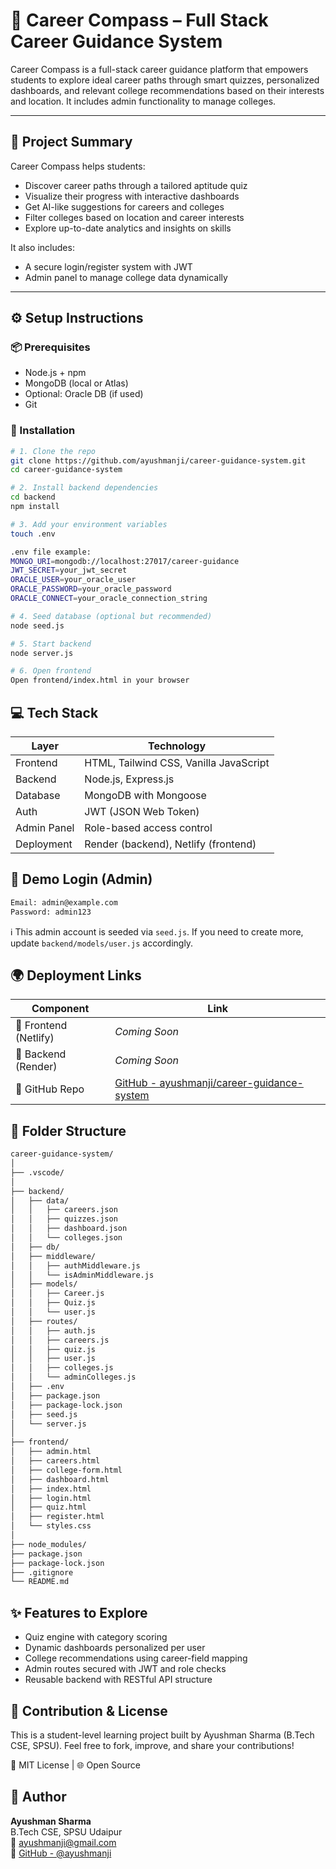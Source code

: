 # 🎯 Career Compass – Full Stack Career Guidance System

Career Compass is a full-stack career guidance platform that empowers students to explore ideal career paths through smart quizzes, personalized dashboards, and relevant college recommendations based on their interests and location. It includes admin functionality to manage colleges.

---

## 🚀 Project Summary

Career Compass helps students:
- Discover career paths through a tailored aptitude quiz  
- Visualize their progress with interactive dashboards  
- Get AI-like suggestions for careers and colleges  
- Filter colleges based on location and career interests  
- Explore up-to-date analytics and insights on skills

It also includes:
- A secure login/register system with JWT
- Admin panel to manage college data dynamically

---

## ⚙️ Setup Instructions

### 📦 Prerequisites
- Node.js + npm
- MongoDB (local or Atlas)
- Optional: Oracle DB (if used)
- Git

### 🔧 Installation

```bash
# 1. Clone the repo
git clone https://github.com/ayushmanji/career-guidance-system.git
cd career-guidance-system

# 2. Install backend dependencies
cd backend
npm install

# 3. Add your environment variables
touch .env

.env file example:
MONGO_URI=mongodb://localhost:27017/career-guidance
JWT_SECRET=your_jwt_secret
ORACLE_USER=your_oracle_user
ORACLE_PASSWORD=your_oracle_password
ORACLE_CONNECT=your_oracle_connection_string

# 4. Seed database (optional but recommended)
node seed.js

# 5. Start backend
node server.js

# 6. Open frontend
Open frontend/index.html in your browser
```

## 💻 Tech Stack

| Layer        | Technology                                 |
|--------------|--------------------------------------------|
| Frontend     | HTML, Tailwind CSS, Vanilla JavaScript     |
| Backend      | Node.js, Express.js                        |
| Database     | MongoDB with Mongoose                      |
| Auth         | JWT (JSON Web Token)                       |
| Admin Panel  | Role-based access control                  |
| Deployment   | Render (backend), Netlify (frontend)       |

## 🔐 Demo Login (Admin)
```bash
Email: admin@example.com
Password: admin123
```
ℹ️ This admin account is seeded via `seed.js`. If you need to create more, update `backend/models/user.js` accordingly.

## 🌍 Deployment Links

| Component              | Link                                                                 |
|------------------------|----------------------------------------------------------------------|
| 🔗 Frontend (Netlify)  | _Coming Soon_                                                        |
| 🔗 Backend (Render)    | _Coming Soon_                                                        |
| 📂 GitHub Repo         | [GitHub - ayushmanji/career-guidance-system](https://github.com/ayushmanji/career-guidance-system) |

## 📂 Folder Structure
```bash
career-guidance-system/
│
├── .vscode/
│
├── backend/
│   ├── data/
│   │   ├── careers.json
│   │   ├── quizzes.json
│   │   ├── dashboard.json
│   │   └── colleges.json
│   ├── db/
│   ├── middleware/
│   │   ├── authMiddleware.js
│   │   └── isAdminMiddleware.js
│   ├── models/
│   │   ├── Career.js
│   │   ├── Quiz.js
│   │   └── user.js
│   ├── routes/
│   │   ├── auth.js
│   │   ├── careers.js
│   │   ├── quiz.js
│   │   ├── user.js
│   │   ├── colleges.js
│   │   └── adminColleges.js
│   ├── .env
│   ├── package.json
│   ├── package-lock.json
│   ├── seed.js
│   └── server.js
│
├── frontend/
│   ├── admin.html
│   ├── careers.html
│   ├── college-form.html
│   ├── dashboard.html
│   ├── index.html
│   ├── login.html
│   ├── quiz.html
│   ├── register.html
│   └── styles.css
│
├── node_modules/
├── package.json
├── package-lock.json
├── .gitignore
└── README.md
```

## ✨ Features to Explore
- Quiz engine with category scoring
- Dynamic dashboards personalized per user
- College recommendations using career-field mapping
- Admin routes secured with JWT and role checks
- Reusable backend with RESTful API structure

## 🙌 Contribution & License

This is a student-level learning project built by Ayushman Sharma (B.Tech CSE, SPSU).
Feel free to fork, improve, and share your contributions!

🪪 MIT License | 🌐 Open Source

## 📌 Author

**Ayushman Sharma**  
B.Tech CSE, SPSU Udaipur  
📧 [ayushmanji@gmail.com](mailto:ayushmanji@gmail.com)  
🔗 [GitHub - @ayushmanji](https://github.com/ayushmanji)
